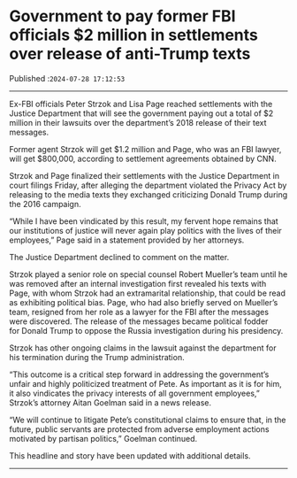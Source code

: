 # Government to pay former FBI officials $2 million in settlements over release of anti-Trump texts

Published :`2024-07-28 17:12:53`

---

Ex-FBI officials Peter Strzok and Lisa Page reached settlements with the Justice Department that will see the government paying out a total of $2 million in their lawsuits over the department’s 2018 release of their text messages.

Former agent Strzok will get $1.2 million and Page, who was an FBI lawyer, will get $800,000, according to settlement agreements obtained by CNN.

Strzok and Page finalized their settlements with the Justice Department in court filings Friday, after alleging the department violated the Privacy Act by releasing to the media texts they exchanged criticizing Donald Trump during the 2016 campaign.

“While I have been vindicated by this result, my fervent hope remains that our institutions of justice will never again play politics with the lives of their employees,” Page said in a statement provided by her attorneys.

The Justice Department declined to comment on the matter.

Strzok played a senior role on special counsel Robert Mueller’s team until he was removed after an internal investigation first revealed his texts with Page, with whom Strzok had an extramarital relationship, that could be read as exhibiting political bias. Page, who had also briefly served on Mueller’s team, resigned from her role as a lawyer for the FBI after the messages were discovered. The release of the messages became political fodder for Donald Trump to oppose the Russia investigation during his presidency.

Strzok has other ongoing claims in the lawsuit against the department for his termination during the Trump administration.

“This outcome is a critical step forward in addressing the government’s unfair and highly politicized treatment of Pete. As important as it is for him, it also vindicates the privacy interests of all government employees,” Strzok’s attorney Aitan Goelman said in a news release.

“We will continue to litigate Pete’s constitutional claims to ensure that, in the future, public servants are protected from adverse employment actions motivated by partisan politics,” Goelman continued.

This headline and story have been updated with additional details.

---

